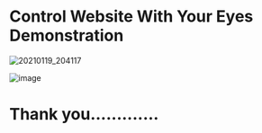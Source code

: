 # Control Website With Your Eyes Demonstration
![20210119_204117](https://user-images.githubusercontent.com/62868878/105054846-7470a400-5a98-11eb-8b46-13c8a0b1dd0a.gif)


![image](https://user-images.githubusercontent.com/62868878/105052901-602ba780-5a96-11eb-9577-cb9c22c3ff3e.png)

 # Thank you.............
